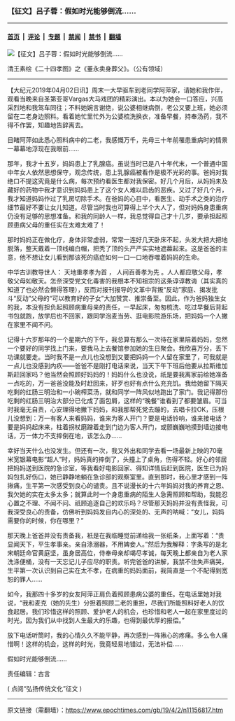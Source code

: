 ### 【征文】吕子蓉：假如时光能够倒流……

---

#### [首页](../../../..?n11156817) &nbsp;|&nbsp; [评论](../../../../../epoch-comment?n11156817) &nbsp;|&nbsp; [专题](../../../../../epoch-special?n11156817) &nbsp;|&nbsp; [禁闻](../../../../../epoch-news?n11156817) &nbsp;|&nbsp; [禁书](../../../../../books?n11156817) &nbsp;|&nbsp; [翻墙](https://github.com/gfw-breaker/nogfw/blob/master/README.md?n11156817)


<div><img alt="【征文】吕子蓉：假如时光能够倒流……" class="attachment-djy_600_400 size-djy_600_400 wp-post-image" src="https://i.epochtimes.com/assets/uploads/2019/01/ershisixiao-maishenzangfu-600x400.jpeg"/>
<div class="caption">
 <p>
  清王素绘《二十四孝图》之《董永卖身葬父》。（公有领域）
 </p>
</div></div><hr/><div class="post_content" id="artbody" itemprop="articleBody">
 <!-- article content begin -->
 <p>
  【大纪元2019年04月02日讯】周末一大早驱车到老同学阿萍家，请她和我作伴，观看当晚来自圣第亚哥Vargas大马戏团的精彩演出。本以为她会一口答应，兴高采烈地和我驾车同往；不料她婉言谢绝，说公婆相继病倒，老公又要上班，她必须留在二老身边照料。看着她忙里忙外为公婆梳洗换衣，准备早餐，持奉汤药，我不得不作罢，知趣地告辞离去。
 </p>
 <p>
  目睹阿萍如此悉心照料病中的二老，我感慨万千，先母三十年前罹患重病时的情景一幕幕地浮现在我眼前……
 </p>
 <p>
  那年，我才十五岁，妈妈患上了乳腺癌。虽说当时已是八十年代末，一个普通中国中年女人依然思想保守，观念传统，患上乳腺癌被看作是极不光彩的事。爸妈对我绝口不提这究竟是什么病，每次预约看医生都对我保密。好几个月后，从妈妈未及藏好的药物中我才意识到妈妈患上了这个女人难以启齿的恶疾。又过了好几个月，我才知道妈妈作过了乳房切除手术。在爸妈的心目中，看医生、动手术之类的治疗细节最好不要让女儿知道。尽管当时我也可算得上半个大人了，但对妈妈身患重病仍没有足够的思想准备。和我的同龄人一样，我总觉得自己才十几岁，要承担起照顾患病父母的重任实在太难太难了！
 </p>
 <p>
  那时妈妈正在做化疗，身体非常虚弱，常常一连好几天卧床不起，头发大把大把地脱落，整天戴着一顶线编白帽，把秃了顶的头严严实实地遮葢起来。这是爸爸的主意，他不想让女儿看到那该死的癌症如何一口一口地吞噬着妈妈的生命。
 </p>
 <p>
  中华古训教导世人：
  <ok href="https://www.epochtimes.com/gb/tag/%E5%A4%A9%E5%9C%B0%E9%87%8D%E5%AD%9D%E5%AD%9D%E4%B8%BA%E9%A6%96.html">
   天地重孝孝为首
  </ok>
  ，
  <ok href="https://www.epochtimes.com/gb/tag/%E4%BA%BA%E9%97%B4%E7%99%BE%E5%96%84%E5%AD%9D%E4%B8%BA%E5%85%88.html">
   人间百善孝为先
  </ok>
  。人人都应敬父母，孝敬父母如敬天。怎奈深受党文化毒害的我根本不知祖宗的这条谆谆教诲（其实真的知道了也必然会懒得答理），反而对报刊报导的文革中背叛“反动”家庭、揭发批斗“反动”父母的“可以教育好的子女”大加赞赏、推崇备至。因此，作为爸妈独生女的我，本没有担负起照顾病重母亲的责任，一早起床，匆匆梳洗、吃过早餐后背起书包就跑，放学后也不回家，跟同学泡麦当劳、逛电影院游乐场，把妈妈一个人撇在家里不闻不问。
 </p>
 <p>
  记得十六岁那年的一个星期六的下午，我总算有那么一次待在家里陪着妈妈，忽然一个要好的同学找上门来，要我马上去餐馆参加她的生日聚会。我欣喜万分，丢下功课就要走。当时我不是一点儿也没想到又要把妈妈一个人留在家里了，可我就是一点儿也没感到内疚——爸爸不是刚打电话来说，当天下午下班后他要从拉斯维加斯赶回家吗？他当然会照顾好妈妈的！妈妈什么也没说，祇是要我离家前给她准备一点吃的，万一爸爸没能及时赶回来，好歹也好有点什么充充饥。我给她留下隔天吃剩的红肠三明治和一小碗榨菜汤，就和同学一阵风似地跑出了家门。我记得那份吃剩的红肠三明治大部分已化成了面包屑，这样的“晚餐”谁看到了都要皱眉。可当时我毫无自责，心安理得地撇下妈妈，和我那帮死党去蹦的，去唱卡拉OK，压根儿没想到：万一有客人来看妈妈，谁来为客人开门？要是电话铃响，谁来接电话？要是妈妈起床来，柱着拐杖磨蹭着走到门边为客人开门，或颤巍巍地摸到墙边接电话，万一体力不支摔倒在地，该怎么办……
 </p>
 <p>
  幸好当天什么也没发生。但还有一次，我又外出和同学去看一场最新上映的70毫米宽银幕电影“超人”时，妈妈真的摔倒了，头撞上了桌角，伤得不轻。好心的邻居把妈妈送到医院的急诊室，等我看好电影回家、得知详情后赶到医院，医生已为妈妈包扎好伤口，她已静静地躺在急诊部的观察室里。直到那时，我心里才感到一阵揪痛，生平第一次感受到良心的谴责。且不说漫长的十六年妈妈对我的养育之恩、我欠她的实在太多太多；就算此时一个身患重病的陌生人急需照顾和帮助，我能忍心置之不理、不闻不问、祇顾追逐自己的欢乐吗？尽管那天妈妈并没有责怪我，可我深受良心的责备，仿佛听到妈妈发自内心的深处的、无声的呐喊：“女儿，妈妈需要你的时候，你在哪里？”
 </p>
 <p>
  那天晚上爸爸并没有责备我，衹是在我临睡觉前递给我一张纸条，上面写着：“贵显闻天下，平生孝事亲。亲自涤溺器，不用婢妾人。”然后为我解释：字条写的是北宋朝廷命官黄庭坚，虽身居高位，侍奉母亲却竭尽孝诚，每天晚上都亲自为老人家洗涤便桶，没有一天忘记儿子应尽的职责。听完爸爸的讲解，我禁不住失声痛哭，生平第一次认识到自己实在太不孝，在病重的妈妈面前，我简直是一个不配得到宽恕的罪人……
 </p>
 <p>
  如今，我那四十多岁的女友阿萍正肩负着照顾患病公婆的重任。在电话里她对我说，“我和麦克（她的先生）分担着照顾二老的重担，尽我们所能照料好老人的饮食起居。我们珍惜这样的照顾、爱护老人的机会，也珍惜和老人一起在家里度过的时光，因为我们从中找到人生最大的乐趣，也得到最优厚的报偿。”
 </p>
 <p>
  放下电话听筒时，我的心情久久不能平静，再次感到一阵揪心的疼痛。多么令人痛惜啊！这样的机会，这样的时光，我竟轻易地错过，无法补偿……
 </p>
 <p>
  假如时光能够倒流……
 </p>
 <p>
  责任编辑：古言
 </p>
 <p class="p1">
  <span class="s1">
   <ok href="https://www.epochtimes.com/gb/tag/%25E5%25BC%2598%25E6%258F%259A%25E5%2582%25B3%25E7%25B5%25B1%25E6%2596%2587%25E5%258C%2596%25E5%25BE%25B5%25E6%2596%2587.html">
    (
    <span class="s2">
     点阅“弘扬传统文化”征文
    </span>
    <span class="s3">
     )
    </span>
   </ok>
  </span>
 </p>
 <!-- article content end -->
 <div id="below_article_ad">
 </div>
</div>


---

原文链接（需翻墙）：https://www.epochtimes.com/gb/19/4/2/n11156817.htm